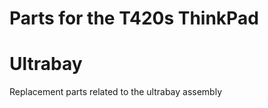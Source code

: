 Parts for the T420s ThinkPad
============================

# Ultrabay

Replacement parts related to the ultrabay assembly

